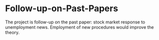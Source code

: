 # Follow-up-on-Past-Papers
The project is follow-up on the past paper: stock market response to unemployment news. Employment of new procedures would improve the theory. 
